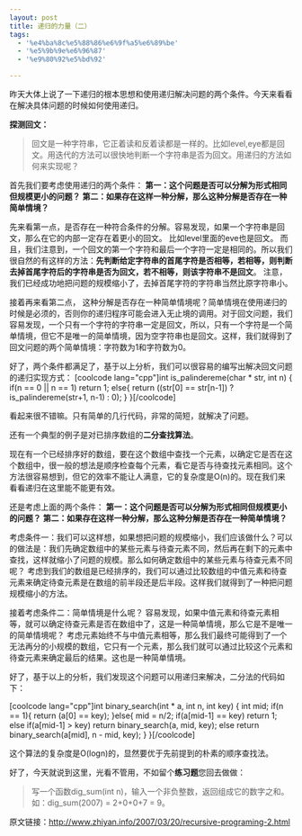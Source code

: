 ```yaml
---
layout: post
title: 递归的力量（二）
tags:
  - '%e4%ba%8c%e5%88%86%e6%9f%a5%e6%89%be'
  - '%e5%9b%9e%e6%96%87'
  - '%e9%80%92%e5%bd%92'

---
```


昨天大体上说了一下递归的根本思想和使用递归解决问题的两个条件。今天来看看在解决具体问题的时候如何使用递归。

<strong>探测回文： </strong>
<blockquote>回文是一种字符串，它正着读和反着读都是一样的。比如level,eye都是回文。用迭代的方法可以很快地判断一个字符串是否为回文。用递归的方法如何来实现呢？</blockquote>
首先我们要考虑使用递归的两个条件：
<strong> 第一：这个问题是否可以分解为形式相同但规模更小的问题？</strong>
<strong> 第二：如果存在这样一种分解，那么这种分解是否存在一种简单情境？</strong>

先来看第一点，是否存在一种符合条件的分解。容易发现，如果一个字符串是回文，那么在它的内部一定存在着更小的回文。 比如level里面的eve也是回文。 而且，我们注意到，一个回文的第一个字符和最后一个字符一定是相同的。所以我们很自然的有这样的方法：<strong>先判断给定字符串的首尾字符是否相等，若相等，则判断去掉首尾字符后的字符串是否为回文，若不相等，则该字符串不是回文</strong>。 注意，我们已经成功地把问题的规模缩小了，去掉首尾字符的字符串当然比原字符串小。

接着再来看第二点， 这种分解是否存在一种简单情境呢？简单情境在使用递归的时候是必须的，否则你的递归程序可能会进入无止境的调用。对于回文问题，我们容易发现，一个只有一个字符的字符串一定是回文，所以，只有一个字符是一个简单情境，但它不是唯一的简单情境，因为空字符串也是回文。这样，我们就得到了回文问题的两个简单情境：字符数为1和字符数为0。

好了，两个条件都满足了，基于以上分析，我们可以很容易的编写出解决回文问题的递归实现方式：
[coolcode lang="cpp"]int is_palindereme(char * str, int n)
{
    if(n == 0 || n == 1)
        return 1;
    else{
        return ((str[0] == str[n-1]) ? is_palindereme(str+1, n-1) : 0);
    }
}[/coolcode]

看起来很不错嘛。只有简单的几行代码，非常的简短，就解决了问题。

还有一个典型的例子是对已排序数组的<strong>二分查找算法</strong>。

现在有一个已经排序好的数组，要在这个数组中查找一个元素，以确定它是否在这个数组中，很一般的想法是顺序检查每个元素，看它是否与待查找元素相同。这个方法很容易想到，但它的效率不能让人满意，它的复杂度是O(n)的。现在我们来看看递归在这里能不能更有效。

还是考虑上面的两个条件：
<strong> 第一：这个问题是否可以分解为形式相同但规模更小的问题？</strong>
<strong> 第二：如果存在这样一种分解，那么这种分解是否存在一种简单情境？</strong>

考虑条件一：我们可以这样想，如果想把问题的规模缩小，我们应该做什么？可以的做法是：我们先确定数组中的某些元素与待查元素不同，然后再在剩下的元素中查找，这样就缩小了问题的规模。那么如何确定数组中的某些元素与待查元素不同呢？ 考虑到我们的数组是已经排序的，我们可以通过比较数组的中值元素和待查元素来确定待查元素是在数组的前半段还是后半段。这样我们就得到了一种把问题规模缩小的方法。

接着考虑条件二：简单情境是什么呢？ 容易发现，如果中值元素和待查元素相等，就可以确定待查元素是否在数组中了，这是一种简单情境，那么它是不是唯一的简单情境呢？ 考虑元素始终不与中值元素相等，那么我们最终可能得到了一个无法再分的小规模的数组，它只有一个元素，那么我们就可以通过比较这个元素和待查元素来确定最后的结果。这也是一种简单情境。

好了，基于以上的分析，我们发现这个问题可以用递归来解决，二分法的代码如下：

[coolcode lang="cpp"]int binary_search(int * a, int n, int key)
{
    int mid;
    if(n == 1){
        return (a[0] == key);
    }else{
        mid = n/2;
        if(a[mid-1] == key)
            return 1;
        else if(a[mid-1] > key)
            return binary_search(a, mid, key);
        else
            return binary_search(a[mid], n - mid, key);
    }
}[/coolcode]

这个算法的复杂度是O(logn)的，显然要优于先前提到的朴素的顺序查找法。

好了，今天就说到这里，光看不管用，不如留个<strong>练习题</strong>您回去做做：
<blockquote>写一个函数dig_sum(int n)，输入一个非负整数，返回组成它的数字之和。如：dig_sum(2007) = 2+0+0+7 = 9。</blockquote>

原文链接：<a href="http://www.zhiyan.info/2007/03/20/recursive-programing-2.html">http://www.zhiyan.info/2007/03/20/recursive-programing-2.html</a>
